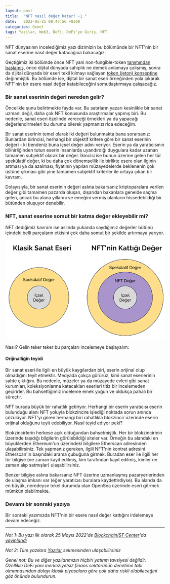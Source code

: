 ```yaml
---
layout: post
title:  "NFT nasıl değer katar? -1 "
date:   2022-05-25 08:47:56 +0300
categories: Genel
tags: Yazılar, Web3, DeFi, DeFi'ye Giriş, NFT
---
```


NFT dünyasının incelediğimiz yazı dizimizin bu bölümünde bir NFT'nin bir sanat eserine nasıl değer katacağına bakacağız. 

Geçtiğimiz iki bölümde önce NFT yani non-fungible-token [tanımından başlamış](/genel/2022/03/28/nedir-bu-nftler.html), önce dijital dünyada sahiplik ne demek anlamaya çalışmış, sonra da dijital dünyada bir eseri tekil kılmayı sağlayan [token (jeton) konseptine](/genel/2022/04/17/tokenler-ve-farklari.html) değinmiştik. Bu bölümde ise, dijital bir sanat eseri örneğinden yola çıkarak NFT'nin bir esere nasıl değer katabileceğini somutlaştırmaya çalışacağız. 

### Bir sanat eserinin değeri nereden gelir?
Öncelikle şunu belirtmekte fayda var. Bu satırların yazarı kesinlikle bir sanat uzmanı değil, daha çok NFT konusunda araştırmalar yapmış biri. Bu nedenle, sanat eseri özelinde vereceği örnekleri ya da yapacağı değerlendirmeleri bu durumu bilerek yapmanızı rica edeceğim. 

Bir sanat eserinin temel olarak iki değeri bulunmakta bana sorarsanız: Bunlardan birincisi, herhangi bir objektif kritere göre bir sanat eserinin değeri - ki bendeniz buna içsel değer adını veriyor. Eserin ya da yaratıcısının bilinirliğinden tutun eserin insanlarda uyandırdığı duygulara kadar uzanan tamamen subjektif olarak bir değer. İkincisi ise bunun üzerine gelen her tür spekülatif değer, ki bu daha çok dönemsellik ile birlikte esere olan ilginin artması ya da azalması, fiyatının yapılan müzayedelerde beklenenin çok üstüne çıkması gibi yine tamamen subjektif kriterler ile ortaya çıkan bir kavram. 

Dolayısıyla, bir sanat eserinin değeri aslına bakarsanız kriptoparalara verilen değer gibi tamamen pazarda oluşan, dışarıdan bakanlara genelde saçma gelen, ancak bu alana yıllarını ve emeğini vermiş olanların hissedebildiği bir bütünden oluşuyor denebilir. 

### NFT, sanat eserine somut bir katma değer ekleyebilir mi?
NFT dediğimiz kavram ise aslında yukarıda saydığımız değerler bütünü içindeki belli parçaların etkisini çok daha somut bir şekilde artırmaya yarıyor. 


![nft_value_add](/assets/nft_value_add_800.png)


Nasıl? Gelin teker teker bu parçaları incelemeye başlayalım: 

#### Orijinalliğin teyidi
Bir sanat eseri ile ilgili en büyük kaygılardan biri, eserin orijinal olup olmadığını teyit etmektir. Medyada çokça görürüz, kimi sanat eserlerinin sahte çıktığını. Bu nedenle, müzeler ya da müzayede evleri gibi sanat kurumları, koleksiyonlarına katacakları eserleri titiz bir incelemeden geçirirler. Bu bahsettiğimiz inceleme emek yoğun ve oldukça pahalı bir süreçtir. 

NFT burada büyük bir rahatlık getiriyor. Herhangi bir eserin yaratıcısı eserin bulunduğu alanı NFT yoluyla blokzincire işlediği noktada sorun anında çözülüyor. NFT'yi gören herhangi biri rahatlıkla blokzincir üzerinde eserin orijinal olduğunu teyit edebiliyor. Nasıl teyid ediyor peki? 

Blokzincirlerin herkese açık olduğundan bahsetmiştik. Her bir blokzincirinin üzerinde taşıdığı bilgilerin görülebildiği siteler var. Örneğin bu alandaki en büyüklerden Ethereum'un üzerindeki bilgilere Etherscan adresinden ulaşabilirsiniz. Tek yapmanız gereken, ilgili NFT'nin kontrat adresini Etherscan'ın başındaki arama çubuğuna girmek. Buradan eser ile ilgili her tür bilgiye (ne zaman kayıt edilmiş, kim tarafından kayıt edilmiş, kimler ne zaman alıp satmışlar) ulaşabilirsiniz. 

Benzer bilgiye aslına bakarsanız NFT üzerine uzmanlaşmış pazaryerlerinden de ulaşma imkanı var (eğer yaratıcısı buralara kaydettirdiyse). Bu alanda da en büyük, neredeyse tekel durumda olan OpenSea üzerinde eseri görmek mümkün olabilmekte. 

### Devamı bir sonraki yazıya
Bir sonraki yazımızda NFT'nin bir esere nasıl değer kattığını irdelemeye devam edeceğiz. 

---

*Not 1: Bu yazı ilk olarak 25 Mayıs 2022'de [BlockchainIST Center](https://medium.com/blockchainist-center)'da [yayınlandı](https://medium.com/blockchainist-center/nft-nas%C4%B1l-de%C4%9Fer-katar-1-718f3a1643ff)*

*Not 2: Tüm yazılara [Yazılar](/articles/) sekmesinden ulaşabilirsiniz*

*Genel not: Bu ve diğer yazılarımızın hiçbiri yatırım tavsiyesi değildir. Özellikle DeFi yani merkeziyetsiz finans sektörünün denetime tabi olmamasından dolayı klasik piyasalara göre çok daha riskli olabileceğini göz önünde bulundurun.* 
